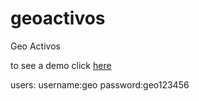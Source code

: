 # geoactivos

Geo Activos

to see a demo click [here][demo]

users:
  username:geo
  password:geo123456

[demo]: http://104.236.33.228:8030/dashboard/
